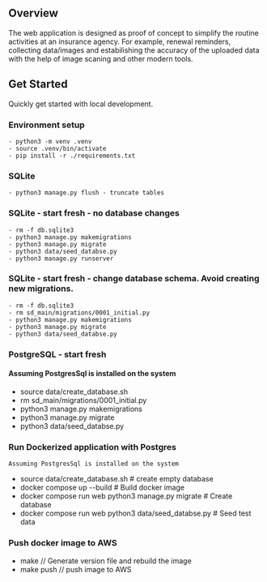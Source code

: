 ## Overview
The web application is designed as proof of concept to simplify the routine activities at an insurance agency. For example, renewal reminders, collecting data/images and estabilishing the accuracy of the uploaded data with the help of image scaning and other modern tools.

## Get Started
Quickly get started with local development.

### Environment setup
```
- python3 -m venv .venv
- source .venv/bin/activate
- pip install -r ./requirements.txt
```
### SQLite
```
- python3 manage.py flush - truncate tables
```
### SQLite - start fresh - no database changes
```
- rm -f db.sqlite3
- python3 manage.py makemigrations
- python3 manage.py migrate
- python3 data/seed_databse.py
- python3 manage.py runserver
```

### SQLite - start fresh - change database schema. Avoid creating new migrations.
```
- rm -f db.sqlite3
- rm sd_main/migrations/0001_initial.py
- python3 manage.py makemigrations
- python3 manage.py migrate
- python3 data/seed_databse.py
```
### PostgreSQL - start fresh
#### Assuming PostgresSql is installed on the system
- source data/create_database.sh
- rm sd_main/migrations/0001_initial.py
- python3 manage.py makemigrations
- python3 manage.py migrate
- python3 data/seed_databse.py

### Run Dockerized application with Postgres
    Assuming PostgresSql is installed on the system
- source data/create_database.sh # create empty database
- docker compose up --build      # Build docker image
- docker compose run web python3 manage.py migrate # Create database
- docker compose run web python3 data/seed_databse.py # Seed test data

### Push docker image to AWS
- make // Generate version file and rebuild the image
- make push // push image to AWS

